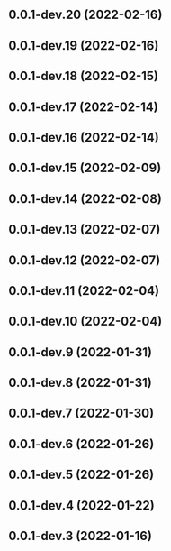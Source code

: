 ## 0.0.1-dev.20 (2022-02-16)


## 0.0.1-dev.19 (2022-02-16)


## 0.0.1-dev.18 (2022-02-15)


## 0.0.1-dev.17 (2022-02-14)


## 0.0.1-dev.16 (2022-02-14)


## 0.0.1-dev.15 (2022-02-09)


## 0.0.1-dev.14 (2022-02-08)


## 0.0.1-dev.13 (2022-02-07)


## 0.0.1-dev.12 (2022-02-07)


## 0.0.1-dev.11 (2022-02-04)


## 0.0.1-dev.10 (2022-02-04)


## 0.0.1-dev.9 (2022-01-31)


## 0.0.1-dev.8 (2022-01-31)


## 0.0.1-dev.7 (2022-01-30)


## 0.0.1-dev.6 (2022-01-26)


## 0.0.1-dev.5 (2022-01-26)


## 0.0.1-dev.4 (2022-01-22)


## 0.0.1-dev.3 (2022-01-16)




